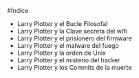 #Índice

* Larry Plotter y el Bucle Filosofal
* Larry Plotter y la Clave secreta del wifi
* Larry Plotter y el prisionero del firmware
* Larry Plotter y el malware del fuego
* Larry Plotter y la orden de Unix
* Larry Plotter y el misterio del hacker
* Larry Plotter y los Commits de la muerte
